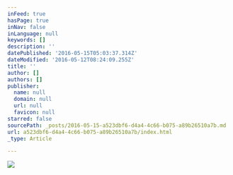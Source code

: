 ```yaml
---
inFeed: true
hasPage: true
inNav: false
inLanguage: null
keywords: []
description: ''
datePublished: '2016-05-15T05:03:37.314Z'
dateModified: '2016-05-12T08:24:09.255Z'
title: ''
author: []
authors: []
publisher:
  name: null
  domain: null
  url: null
  favicon: null
starred: false
sourcePath: _posts/2016-05-15-a523dbf6-d4a4-4c66-b075-a89b26510a7b.md
url: a523dbf6-d4a4-4c66-b075-a89b26510a7b/index.html
_type: Article

---
```

![](https://the-grid-user-content.s3-us-west-2.amazonaws.com/a17a8522-a2d2-446d-8dce-eb9b4cd01bcd.jpg)